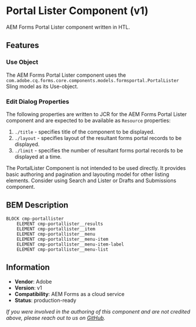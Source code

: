 <!--
Copyright 2021 Adobe

Licensed under the Apache License, Version 2.0 (the "License");
you may not use this file except in compliance with the License.
You may obtain a copy of the License at

    http://www.apache.org/licenses/LICENSE-2.0

Unless required by applicable law or agreed to in writing, software
distributed under the License is distributed on an "AS IS" BASIS,
WITHOUT WARRANTIES OR CONDITIONS OF ANY KIND, either express or implied.
See the License for the specific language governing permissions and
limitations under the License.
-->
Portal Lister Component  (v1)
====
AEM Forms Portal Lister component written in HTL.

## Features

### Use Object
The AEM Forms Portal Lister component uses the `com.adobe.cq.forms.core.components.models.formsportal.PortalLister` Sling model as its Use-object.

### Edit Dialog Properties
The following properties are written to JCR for the AEM Forms Portal Lister component and are expected to be available as `Resource` properties:
1. `./title` - specifies title of the component to be displayed.
2. `./layout` - specifies layout of the resultant forms portal records to be displayed.
3. `./limit` - specifies the number of resultant forms portal records to be displayed at a time.

The PortalLister Component is not intended to be used directly. It provides basic authoring and pagination and layouting model for other listing elements.
Consider using Search and Lister or Drafts and Submissions component.

## BEM Description
```
BLOCK cmp-portallister
    ELEMENT cmp-portallister__results
    ELEMENT cmp-portallister__item
    ELEMENT cmp-portallister__menu
    ELEMENT cmp-portallister__menu-item
    ELEMENT cmp-portallister__menu-item-label
    ELEMENT cmp-portallister__menu-list
```

## Information
* **Vendor**: Adobe
* **Version**: v1
* **Compatibility**: AEM Forms as a cloud service
* **Status**: production-ready

_If you were involved in the authoring of this component and are not credited above, please reach out to us on [GitHub](https://github.com/adobe/aem-core-forms-components)._

